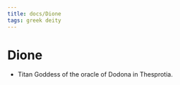 ```yaml
---
title: docs/Dione
tags: greek deity
---
```


# Dione 
- Titan Goddess of the oracle of Dodona in Thesprotia.